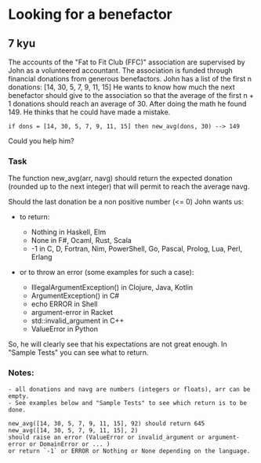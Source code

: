 # Looking for a benefactor
## 7 kyu

The accounts of the "Fat to Fit Club (FFC)" association are supervised by John as a volunteered accountant. The association is funded through financial donations from generous benefactors. John has a list of the first n donations: [14, 30, 5, 7, 9, 11, 15] He wants to know how much the next benefactor should give to the association so that the average of the first n + 1 donations should reach an average of 30. After doing the math he found 149. He thinks that he could have made a mistake.

```
if dons = [14, 30, 5, 7, 9, 11, 15] then new_avg(dons, 30) --> 149
```

Could you help him?

### Task

The function new_avg(arr, navg) should return the expected donation (rounded up to the next integer) that will permit to reach the average navg.

Should the last donation be a non positive number (<= 0) John wants us:

- to return:
    - Nothing in Haskell, Elm
    -  None in F#, Ocaml, Rust, Scala
    - -1 in C, D, Fortran, Nim, PowerShell, Go, Pascal, Prolog, Lua, Perl, Erlang

- or to throw an error (some examples for such a case):
    - IllegalArgumentException() in Clojure, Java, Kotlin
    - ArgumentException() in C#
    - echo ERROR in Shell
    - argument-error in Racket
    - std::invalid_argument in C++
    - ValueError in Python

So, he will clearly see that his expectations are not great enough. In "Sample Tests" you can see what to return.

### Notes:

    - all donations and navg are numbers (integers or floats), arr can be empty.
    - See examples below and "Sample Tests" to see which return is to be done.
```
new_avg([14, 30, 5, 7, 9, 11, 15], 92) should return 645
new_avg([14, 30, 5, 7, 9, 11, 15], 2)
should raise an error (ValueError or invalid_argument or argument-error or DomainError or ... )
or return `-1` or ERROR or Nothing or None depending on the language.
```

